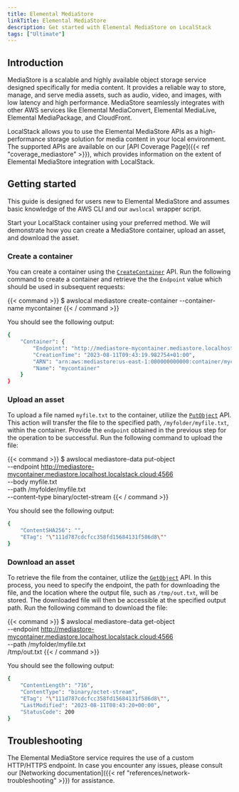 ```yaml
---
title: Elemental MediaStore
linkTitle: Elemental MediaStore
description: Get started with Elemental MediaStore on LocalStack
tags: ["Ultimate"]
---
```


## Introduction

MediaStore is a scalable and highly available object storage service designed specifically for media content.
It provides a reliable way to store, manage, and serve media assets, such as audio, video, and images, with low latency and high performance.
MediaStore seamlessly integrates with other AWS services like Elemental MediaConvert, Elemental MediaLive, Elemental MediaPackage, and CloudFront.

LocalStack allows you to use the Elemental MediaStore APIs as a high-performance storage solution for media content in your local environment.
The supported APIs are available on our [API Coverage Page]({{< ref "coverage_mediastore" >}}), which provides information on the extent of Elemental MediaStore integration with LocalStack.

## Getting started

This guide is designed for users new to Elemental MediaStore and assumes basic knowledge of the AWS CLI and our `awslocal` wrapper script.

Start your LocalStack container using your preferred method.
We will demonstrate how you can create a MediaStore container, upload an asset, and download the asset.

### Create a container

You can create a container using the [`CreateContainer`](https://docs.aws.amazon.com/mediastore/latest/apireference/API_CreateContainer.html) API.
Run the following command to create a container and retrieve the the `Endpoint` value which should be used in subsequent requests:

{{< command >}}
$ awslocal mediastore create-container --container-name mycontainer
{{< / command >}}

You should see the following output:

```bash
{
    "Container": {
        "Endpoint": "http://mediastore-mycontainer.mediastore.localhost.localstack.cloud:4566",
        "CreationTime": "2023-08-11T09:43:19.982754+01:00",
        "ARN": "arn:aws:mediastore:us-east-1:000000000000:container/mycontainer",
        "Name": "mycontainer"
    }
}
```

### Upload an asset

To upload a file named `myfile.txt` to the container, utilize the [`PutObject`](https://docs.aws.amazon.com/mediastore/latest/apireference/API_PutObject.html) API.
This action will transfer the file to the specified path, `/myfolder/myfile.txt`, within the container.
Provide the `endpoint` obtained in the previous step for the operation to be successful.
Run the following command to upload the file:

{{< command >}}
$ awslocal mediastore-data put-object \
    --endpoint http://mediastore-mycontainer.mediastore.localhost.localstack.cloud:4566 \
    --body myfile.txt \
    --path /myfolder/myfile.txt \
    --content-type binary/octet-stream
{{< / command >}}

You should see the following output:

```bash
{
    "ContentSHA256": "",
    "ETag": "\"111d787cdcfcc358fd15684131f586d8\""
}
```

### Download an asset

To retrieve the file from the container, utilize the [`GetObject`](https://docs.aws.amazon.com/mediastore/latest/apireference/API_GetObject.html) API.
In this process, you need to specify the endpoint, the path for downloading the file, and the location where the output file, such as `/tmp/out.txt`, will be stored.
The downloaded file will then be accessible at the specified output path.
Run the following command to download the file:

{{< command >}}
$ awslocal mediastore-data get-object \
    --endpoint http://mediastore-mycontainer.mediastore.localhost.localstack.cloud:4566 \
    --path /myfolder/myfile.txt \
    /tmp/out.txt
{{< / command >}}

You should see the following output:

```bash
{
    "ContentLength": "716",
    "ContentType": "binary/octet-stream",
    "ETag": "\"111d787cdcfcc358fd15684131f586d8\"",
    "LastModified": "2023-08-11T08:43:20+00:00",
    "StatusCode": 200
}
```

## Troubleshooting

The Elemental MediaStore service requires the use of a custom HTTP/HTTPS endpoint.
In case you encounter any issues, please consult our [Networking documentation]({{< ref "references/network-troubleshooting" >}}) for assistance.
